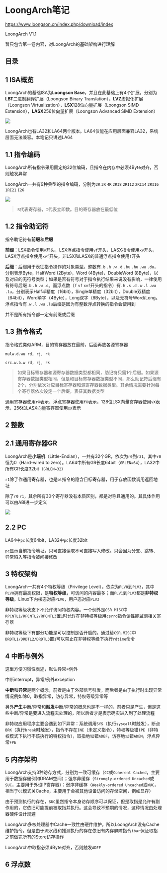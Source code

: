# LoongArch笔记

https://www.loongson.cn/index.php/download/index

LoongArch V1.1

暂只包含第一卷内容，对LoongArch的基础架构进行理解

## 目录

## 1 ISA概览

LoongArch的基础ISA为**Loongson Base**，并且在此基础上有4个扩展，分别为**LBT**二进制翻译扩展（Loongson Binary Translation），**LVZ**虚拟化扩展（Loongson Virtualization），**LSX**128位向量扩展（Loongson SIMD Extension），**LASX**256位向量扩展（Loongson Advanced SIMD Extension）

![](images/250107a001.png)

LoongArch也有LA32和LA64两个版本。LA64仅能在应用层面兼容LA32，系统层面无法兼容。本笔记只讲述LA64

## 1.1 指令编码

LoongArch所有指令采用固定的32位编码，且指令在内存中必须4Byte对齐，否则触发异常

LoongArch一共有9种典型的指令编码，分别为`2R` `3R` `4R` `2RI8` `2RI12` `2RI14` `2RI16` `1RI21` `I26`

![](images/250107a002.png)

> `R`代表寄存器，`I`代表立即数。目的寄存器放在最低位

## 1.2 指令助记符

指令助记符有**前缀**和**后缀**

**前缀**：LSX指令使用`v`开头，LSX浮点指令使用`vf`开头，LASX指令使用`xv`开头，LASX浮点指令使用`xvf`开头，非LSX和LASX的普通浮点指令使用`f`开头

**后缀**：后缀用于表征指令操作的对象类型。整数有`.b` `.h` `.w` `.d` `.bu` `.hu` `.wu` `.du`，分别表示Byte，HalfWord (2Byte)，Word (4Byte)，DoubleWord (8Byte)，以及对应的无符号类型；如果是否有符号对于指令执行结果来说没有影响，一律使用有符号后缀`.b` `.h` `.w` `.d`。而浮点数（`f` `vf` `xvf`开头的指令）有`.h` `.s` `.d` `.w` `.l` `.wu` `.lu`，分别表示Half半精度（16bit），Single单精度（32bit），Double双精度（64bit），Word单字（4Byte），Long双字（8Byte），以及无符号Word/Long。浮点指令有`.w` `.l` `.wu` `.lu`后缀是因为有整数浮点转换的指令会使用到

并不是所有指令都一定有前缀或后缀

## 1.3 指令格式

指令格式类似ARM，目的寄存器放在最前，后面再放各源寄存器

```
mulw.d.wu rd, rj, rk
```

```
crc.w.b.w rd, rj, rk
```

> 如果目标寄存器和源寄存器数据类型都相同，助记符只需1个后缀。如果源寄存器数据类型相同，但是和目标寄存器数据类型不同，那么助记符后缀有2个，分别依次对应目标寄存器和源寄存器数据类型。其余情况需要针对每个寄存器依次设定一个后缀，表征其数据类型

通用寄存器使用`rX`表示，浮点寄存器使用`fX`表示，128位LSX向量寄存器使用`vX`表示，256位LASX向量寄存器使用`xX`表示

## 2 整数

## 2.1 通用寄存器GR

LoongArch是**小端机**（Little-Endian），一共有32个GR，依次为`r0`到`r31`。其中`r0`恒为0（Hard-wired to zero）。LA64中所有GR长度64bit（`GRLEN=64`），LA32中所有GR长度32bit（`GRLEN=32`）

`r1`除了作通用寄存器，也是`bl`指令的隐含目标寄存器，用于存放函数调用返回地址

除了`r0` `r1`，其余所有30个寄存器没有本质区别，都是对称且通用的。其具体作用可以由ABI进一步定义

![](images/250107a003.png)

## 2.2 PC

LA64中`pc`长度64bit，LA32中`pc`长度32bit

`pc`显示当前指令地址，只可直接读取不可直接写入修改。只会因为分支、跳转、异常陷入等指令被间接修改

## 3 特权架构

LoongArch一共有4个特权等级（Privilege Level），依次为`PLV0`到`PLV3`，其中`PLV0`拥有最高权限，是**特权等级**，可访问的内容最多；而`PLV1`到`PLV3`都是**非特权等级**。Linux下内核态对应`PLV0`，用户态对应`PLV3`

非特权等级状态下不允许访问特权内容。一个例外是`CSR.MISC`中`RPCNTL1/RPCNTL2/RPCNTL3`置`1`时允许在非特权等级用`csrrd`指令读性能监测相关寄存器

非特权等级下有部分功能是可以控制是否开启的。通过给`CSR.MISC`中`DRDTL1/DRDTL2/DRDTL3`置`1`可以禁止在非特权等级下执行`rdtime`命令

## 4 中断与例外

这里方便习惯性表述，默认异常=例外

中断interrupt，异常/例外exception

**中断**和**异常**是两个概念，前者是由于外部信号引发，而后者是由于执行时出现异常情况例如除0，取指异常，访存异常，特权等级异常等

另外**产生**中断/异常和**触发**中断/异常的概念也是不一样的，前者只是产生，但是这些中断/异常是要进入流程去处理的，所以后者才是表示确实进入到了处理流程

非特权应用程序主要会遇到如下异常：系统调用`SYS`（执行`syscall`时触发），断点`BRK`（执行`break`时触发），指令不存在`INE`（未定义指令），特权等级错`IPE`（非特权模式下执行不该执行的特权指令），取指地址错`ADEF`，访存地址错`ADEM`，浮点异常`FPE`

## 5 内存架构

LoongArch支持3种访存方式，分别为一致可缓存（`CC`或`Coherent Cached`，主要用于数据存储例如DRAM空间）；强序非缓存（`Strongly-ordered Uncached`或`SUC`，主要用于外设IP寄存器）；弱序非缓存（`Weakly-ordered Uncached`或`WUC`，相当于`CC`模式关Cache，主要用于会被其他设备访问的存储空间，例如显存）

由于预测执行的存在，`SUC`虽然指令本身访存顺序可以保证，但是取指是允许有副作用的，它依旧可能提前被取指并执行。这会导致不预期的情况，这种情况由处理器硬件设计规避

LoongArch多核处理器中Cache一致性由硬件维护，所以LoongArch没有Cache维护指令。但是由于流水线和推测执行的存在依旧有内存屏障指令`ibar`保证取指之前做完所有的Store访存操作

LoongArch中取指必须4Byte对齐，否则触发`ADEF`

## 6 浮点数